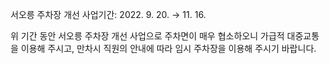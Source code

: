 서오릉 주차장 개선 사업기간: 2022. 9. 20. → 11. 16.

위 기간 동안 서오릉 주차장 개선 사업으로 주차면이 매우 협소하오니 가급적 대중교통을 이용해 주시고, 만차시 직원의 안내에 따라 임시 주차장을 이용해 주시기 바랍니다.